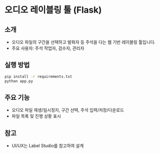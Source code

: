 # 오디오 레이블링 툴 (Flask)

## 소개
- 오디오 파일의 구간을 선택하고 발화자 등 주석을 다는 웹 기반 레이블링 툴입니다.
- 주요 사용자: 주석 작업자, 검수자, 관리자

## 실행 방법
```bash
pip install -r requirements.txt
python app.py
```

## 주요 기능
- 오디오 파일 재생/일시정지, 구간 선택, 주석 입력/저장/다운로드
- 파일 목록 및 진행 상황 표시

## 참고
- UI/UX는 Label Studio를 참고하여 설계 
